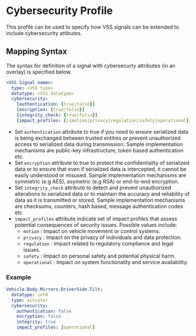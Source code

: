 # Cybersecurity Profile

This profile can be used to specify how VSS signals can be extended to include cybersecurity attibutes.

## Mapping Syntax

The syntax for definition of a signal with cybersecurty attributes (in an overlay) is specified below.

```yaml
<VSS Signal name>:
  type: <VSS type>
  datatype: <VSS datatype>
  cybersecurity:
    [authentication: {true|false}]
    [encryption: {true|false}]
    [integrity_check: {true|false}]
    [impact_profiles: {[{motion|privacy|regulation|safety|operational}]}]
```
- Set `authentication` attribute to true if you need to ensure serialized data is being exchanged between trusted entities or prevent unauthorized access to serialized data during transmission. Sample implementation mechanisms are public-key infrastructure, token based authentication etc.
- Set `encryption` attribute to true to protect the confidentiality of serialized data or to ensure that even if serialized data is intercepted, it cannot be easily understood or misused. Sample implementation mechanisms are symmetric (e.g AES), asymetric (e.g RSA) or end-to-end encryption.
- Set `integrity_check` attribute to detect and prevent unauthorized alterations to serialized data or to maintain the accuracy and reliability of data as it is transmitted or stored. Sample implementation mechanisms are checksums, counters, hash based, message authentication codes etc
- `impact_profiles` attribute indicate set of impact profiles that assess potential consequences of security issues. Possible values include:
  - `motion` : Impact on vehicle movement or control systems.
  - `privacy` : Impact on the privacy of individuals and data protection.
  - `regulation` : Impact related to regulatory compliance and legal issues.
  - `safety` : Impact on personal safety and potential physical harm.
  - `operational` : Impact on system functionality and service availability.  

### Example
```yaml
Vehicle.Body.Mirrors.DriverSide.Tilt:
  datatype: int8
  type: actuator
  cybersecurity:
    authentication: false
    encryption: false
    integrity: true
    impact_profiles: [operational]
```
